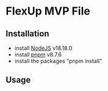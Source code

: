 # FlexUp MVP File

## Installation

- install [NodeJS](https://nodejs.org/en/) v18.18.0
- install [pnpm](https://pnpm.io/) v8.7.6
- install the packages "pnpm install"

## Usage
